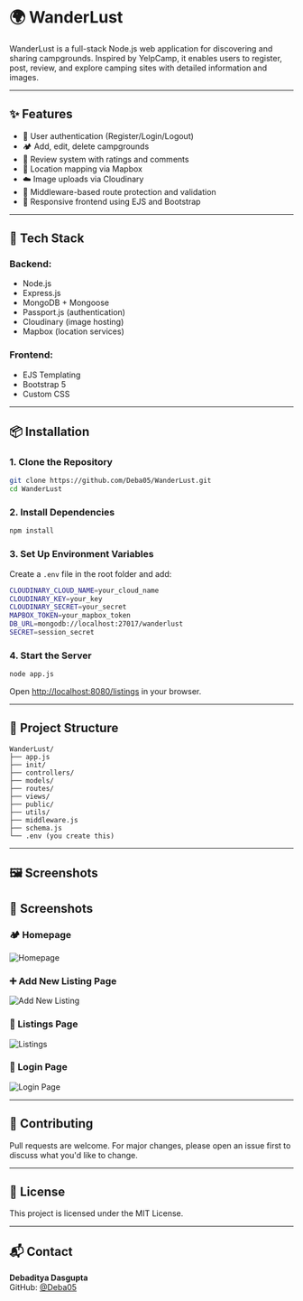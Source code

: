 # 🌍 WanderLust

WanderLust is a full-stack Node.js web application for discovering and sharing campgrounds. Inspired by YelpCamp, it enables users to register, post, review, and explore camping sites with detailed information and images.

---

## ✨ Features

- 🔐 User authentication (Register/Login/Logout)
- 🏕️ Add, edit, delete campgrounds
- 📝 Review system with ratings and comments
- 📍 Location mapping via Mapbox
- ☁️ Image uploads via Cloudinary
- 🧰 Middleware-based route protection and validation
- 📸 Responsive frontend using EJS and Bootstrap

---

## 🔧 Tech Stack

### Backend:
- Node.js
- Express.js
- MongoDB + Mongoose
- Passport.js (authentication)
- Cloudinary (image hosting)
- Mapbox (location services)

### Frontend:
- EJS Templating
- Bootstrap 5
- Custom CSS

---

## 📦 Installation

### 1. Clone the Repository

```bash
git clone https://github.com/Deba05/WanderLust.git
cd WanderLust
```

### 2. Install Dependencies

```bash
npm install
```

### 3. Set Up Environment Variables

Create a `.env` file in the root folder and add:

```bash
CLOUDINARY_CLOUD_NAME=your_cloud_name
CLOUDINARY_KEY=your_key
CLOUDINARY_SECRET=your_secret
MAPBOX_TOKEN=your_mapbox_token
DB_URL=mongodb://localhost:27017/wanderlust
SECRET=session_secret
```

### 4. Start the Server

```bash
node app.js
```

Open [http://localhost:8080/listings](http://localhost:8080/listings) in your browser.

---

## 🧪 Project Structure

```
WanderLust/
├── app.js
├── init/
├── controllers/
├── models/
├── routes/
├── views/
├── public/
├── utils/
├── middleware.js
├── schema.js
└── .env (you create this)
```

---

## 🖼️ Screenshots


## 📸 Screenshots

### 🏕️ Homepage
![Homepage](images/homepage.png)

### ➕ Add New Listing Page
![Add New Listing](images/addNewListingPage.png)

### 📄 Listings Page
![Listings](images/Listings.png)

### 🔐 Login Page
![Login Page](images/loginPage.png)

---

## 🙋 Contributing

Pull requests are welcome. For major changes, please open an issue first to discuss what you'd like to change.

---

## 📄 License

This project is licensed under the MIT License.

---

## 📬 Contact

**Debaditya Dasgupta**  
GitHub: [@Deba05](https://github.com/Deba05)
